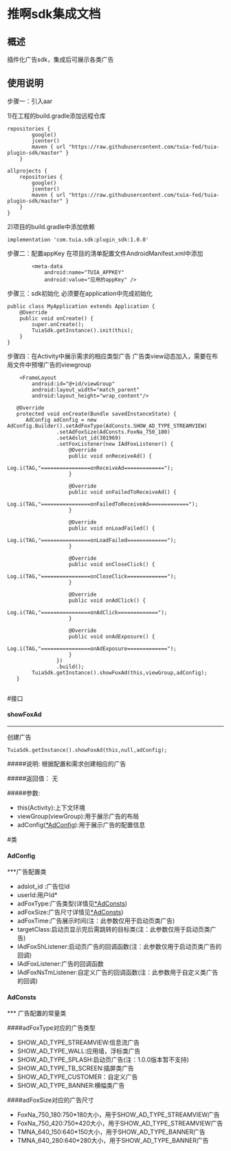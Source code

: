 # 推啊sdk集成文档
## 概述
插件化广告sdk，集成后可展示各类广告

## 使用说明
步骤一：引入aar

1)在工程的build.gradle添加远程仓库

```
repositories {
        google()
        jcenter()
        maven { url "https://raw.githubusercontent.com/tuia-fed/tuia-plugin-sdk/master" }
    }
```
```
allprojects {
    repositories {
        google()
        jcenter()
        maven { url "https://raw.githubusercontent.com/tuia-fed/tuia-plugin-sdk/master" }
    }
}
```

2)项目的build.gradle中添加依赖
```
implementation 'com.tuia.sdk:plugin_sdk:1.0.0'
```

步骤二：配置appKey
在项目的清单配置文件AndroidManifest.xml中添加
```
        <meta-data
            android:name="TUIA_APPKEY"
            android:value="应用的appKey" />
```

步骤三：sdk初始化
必须要在application中完成初始化

```
public class MyApplication extends Application {
    @Override
    public void onCreate() {
        super.onCreate();
        TuiaSdk.getInstance().init(this);
    }
}
```
步骤四：在Activity中展示需求的相应类型广告
广告类view动态加入，需要在布局文件中预埋广告的viewgroup
```
    <FrameLayout
        android:id="@+id/viewGroup"
        android:layout_width="match_parent"
        android:layout_height="wrap_content"/>
```

```
   @Override
   protected void onCreate(Bundle savedInstanceState) {
      AdConfig adConfig = new AdConfig.Builder().setAdFoxType(AdConsts.SHOW_AD_TYPE_STREAMVIEW)
                .setAdFoxSize(AdConsts.FoxNa_750_180)
                .setAdslot_id(301969)
                .setFoxListener(new IAdFoxListener() {
                    @Override
                    public void onReceiveAd() {
                        Log.i(TAG,"================onReceiveAd=============");
                    }

                    @Override
                    public void onFailedToReceiveAd() {
                        Log.i(TAG,"================onFailedToReceiveAd=============");
                    }

                    @Override
                    public void onLoadFailed() {
                        Log.i(TAG,"================onLoadFailed=============");
                    }

                    @Override
                    public void onCloseClick() {
                        Log.i(TAG,"================onCloseClick=============");
                    }

                    @Override
                    public void onAdClick() {
                        Log.i(TAG,"================onAdClick=============");
                    }

                    @Override
                    public void onAdExposure() {
                        Log.i(TAG,"================onAdExposure=============");
                    }
                })
                .build();
        TuiaSdk.getInstance().showFoxAd(this,viewGroup,adConfig);
   }
   
```
#接口

#### <div id='showFoxAd'>showFoxAd</div>
***
创建广告
```
TuiaSdk.getInstance().showFoxAd(this,null,adConfig);
```
#####说明:
根据配置和需求创建相应的广告

#####返回值：
无

#####参数:
* this(Activity):上下文环境
* viewGroup(viewGroup):用于展示广告的布局
* adConfig([*AdConfig](#AdConfig)):用于展示广告的配置信息


#类
#### <div id='AdConfig'>AdConfig</div>
***广告配置类

* adslot_id :广告位Id
* userId:用户Id* 
* adFoxType:广告类型(详情见[*AdConsts](#AdConsts))
* adFoxSize:广告尺寸详情见[*AdConsts](#AdConsts))
* adFoxTime:广告展示时间(注：此参数仅用于启动页类广告)
* targetClass:启动页显示完后需跳转的目标类(注：此参数仅用于启动页类广告)
* IAdFoxShListener:启动页广告的回调函数(注：此参数仅用于启动页类广告的回调)
* IAdFoxListener:广告的回调函数
* IAdFoxNsTmListener:自定义广告的回调函数(注：此参数用于自定义类广告的回调)



#### <div id='AdConsts'>AdConsts</div>
*** 广告配置的常量类

####adFoxType对应的广告类型

* SHOW_AD_TYPE_STREAMVIEW:信息流广告
* SHOW_AD_TYPE_WALL:应用墙，浮标类广告
* SHOW_AD_TYPE_SPLASH:启动页广告(注：1.0.0版本暂不支持)
* SHOW_AD_TYPE_TB_SCREEN:插屏类广告
* SHOW_AD_TYPE_CUSTOMER：自定义广告
* SHOW_AD_TYPE_BANNER:横幅类广告

####adFoxSize对应的广告尺寸
* FoxNa_750_180:750*180大小，用于SHOW_AD_TYPE_STREAMVIEW广告
* FoxNa_750_420:750*420大小，用于SHOW_AD_TYPE_STREAMVIEW广告
* TMNA_640_150:640*150大小，用于SHOW_AD_TYPE_BANNER广告
* TMNA_640_280:640*280大小，用于SHOW_AD_TYPE_BANNER广告



